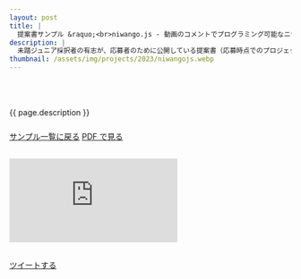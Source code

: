 ```yaml
---
layout: post
title: |
  提案書サンプル &raquo;<br>niwango.js - 動画のコメントでプログラミング可能なニワン語の実行エンジン
description: |
  未踏ジュニア採択者の有志が、応募者のために公開している提案書（応募時点でのプロジェクト概要）です。
thumbnail: /assets/img/projects/2023/niwangojs.webp
---
```


<p style='padding: 50px 0px 10px;'>{{ page.description }}</p>

<div class='flex'>
  <a class="button" href="/applications#sample">サンプル一覧に戻る</a>
  <a class="button" href="/applications/samples/niwangojs.pdf">PDF で見る</a>
</div>

<div class="pdf-wrap" style='margin: 30px 0px;'>
  <div class="pdf-container">
    <embed src="https://drive.google.com/viewerng/viewer?embedded=true&url=https://jr.mitou.org/applications/samples/niwangojs.pdf" />
  </div>
</div>

<div class='flex'>
  <a href='https://twitter.com/intent/tweet?text=提案書サンプル%20-%20{{ page.title | escape }}&hashtags=未踏ジュニア&url={{ site.url }}{{ page.url | replace_last: ".html", "" }}&lang=jp&related=mitoujr' class='button'>ツイートする</a>
</div>
